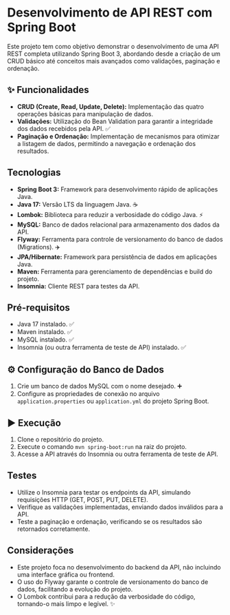 #  Desenvolvimento de API REST com Spring Boot

Este projeto tem como objetivo demonstrar o desenvolvimento de uma API REST completa utilizando Spring Boot 3, abordando desde a criação de um CRUD básico até conceitos mais avançados como validações, paginação e ordenação.

## ✨ Funcionalidades

* **CRUD (Create, Read, Update, Delete):** Implementação das quatro operações básicas para manipulação de dados. 
* **Validações:** Utilização do Bean Validation para garantir a integridade dos dados recebidos pela API. ✅
* **Paginação e Ordenação:** Implementação de mecanismos para otimizar a listagem de dados, permitindo a navegação e ordenação dos resultados. 

##  Tecnologias

* **Spring Boot 3:** Framework para desenvolvimento rápido de aplicações Java. ️
* **Java 17:** Versão LTS da linguagem Java. ☕
* **Lombok:** Biblioteca para reduzir a verbosidade do código Java. ⚡
* **MySQL:** Banco de dados relacional para armazenamento dos dados da API. 
* **Flyway:** Ferramenta para controle de versionamento do banco de dados (Migrations). ✈️
* **JPA/Hibernate:** Framework para persistência de dados em aplicações Java. 
* **Maven:** Ferramenta para gerenciamento de dependências e build do projeto. ️
* **Insomnia:** Cliente REST para testes da API. 

##  Pré-requisitos

* Java 17 instalado. ✅
* Maven instalado. ✅
* MySQL instalado. ✅
* Insomnia (ou outra ferramenta de teste de API) instalado. ✅

## ⚙️ Configuração do Banco de Dados

1.  Crie um banco de dados MySQL com o nome desejado. ➕
2.  Configure as propriedades de conexão no arquivo `application.properties` ou `application.yml` do projeto Spring Boot. 

## ▶️ Execução

1.  Clone o repositório do projeto. 
2.  Execute o comando `mvn spring-boot:run` na raiz do projeto. 
3.  Acesse a API através do Insomnia ou outra ferramenta de teste de API. 

##  Testes

* Utilize o Insomnia para testar os endpoints da API, simulando requisições HTTP (GET, POST, PUT, DELETE). 
* Verifique as validações implementadas, enviando dados inválidos para a API. 
* Teste a paginação e ordenação, verificando se os resultados são retornados corretamente. 

##  Considerações

* Este projeto foca no desenvolvimento do backend da API, não incluindo uma interface gráfica ou frontend. ️
* O uso do Flyway garante o controle de versionamento do banco de dados, facilitando a evolução do projeto. 
* O Lombok contribui para a redução da verbosidade do código, tornando-o mais limpo e legível. ✨
